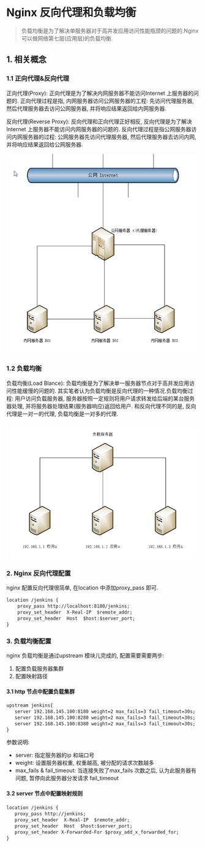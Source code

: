 # Nginx 反向代理和负载均衡
> 负载均衡是为了解决单服务器对于高并发应用访问性能瓶颈的问题的.Nginx 可以做网络第七层(应用层)的负载均衡.


## 1. 相关概念

### 1.1 正向代理&反向代理

正向代理(Proxy): 正向代理是为了解决内网服务器不能访问Internet 上服务器的问题的. 正向代理过程是指, 内网服务器访问公网服务器的工程: 先访问代理服务器, 然后代理服务器去访问公网服务器, 并将响应结果返回给内网服务器.

反向代理(Reverse Proxy): 反向代理和正向代理正好相反, 反向代理是为了解决Internet 上服务器不能访问内网服务器的问题的. 反向代理过程是指公网服务器访问内网服务器的过程: 公网服务器先访问代理服务器, 然后代理服务器去访问内网, 并将响应结果返回给公网服务器.

![](/assets/nginx_2017-06-14_151958.png)

### 1.2 负载均衡
负载均衡(Load Blance): 负载均衡是为了解决单一服务器节点对于高并发应用访问性能缓慢的问题的. 其实笔者认为负载均衡是反向代理的一种情况.负载均衡过程: 用户访问负载服务器, 服务器按照一定规则将用户请求转发给后端的某台服务器处理, 并将服务器处理结果(服务器响应)返回给用户. 和反向代理不同的是, 反向代理是一对一的代理, 负载均衡是一对多的代理.

![](/assets/nginx_2017-06-14_154939.png)

### 2. Nginx 反向代理配置
nginx 配置反向代理很简单, 在location 中添加proxy_pass 即可.
``` 
location /jenkins {
    proxy_pass http://localhost:8180/jenkins;
    proxy_set_header  X-Real-IP  $remote_addr;
    proxy_set_header  Host  $host:$server_port;
}
```

### 3. 负载均衡配置

nginx 负载均衡是通过upstream 模块儿完成的, 配置需要需要两步: 
1. 配置负载服务器集群
2. 配置映射路径

#### 3.1 http 节点中配置负载集群
```
upstream jenkins{
   server 192.168.145.100:8180 weight=2 max_fails=3 fail_timeout=30s;
   server 192.168.145.100:8280 weight=2 max_fails=3 fail_timeout=30s;
   server 192.168.145.100:8380 weight=2 max_fails=3 fail_timeout=30s;
}

```
参数说明:
* server: 指定服务器的ip 和端口号
* weight: 设置服务器权重, 权重越高, 被分配的请求次数越多
* max_fails & fail_timeout: 当连接失败了max_fails 次数之后, 认为此服务器有问题, 暂停向此服务器分发请求 fail_timeout 

#### 3.2 server 节点中配置映射规则

```
location /jenkins {
   proxy_pass http://jenkins;
   proxy_set_header  X-Real-IP  $remote_addr;
   proxy_set_header  Host  $host:$server_port;
   proxy_set_header X-Forwarded-For $proxy_add_x_forwarded_for;
}
```





